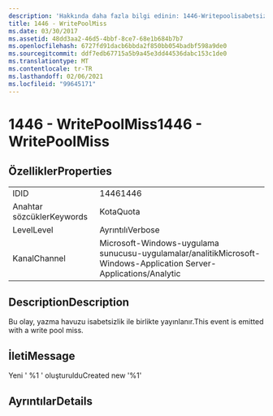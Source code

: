 ```yaml
---
description: 'Hakkında daha fazla bilgi edinin: 1446-Writepoolisabetsizlik'
title: 1446 - WritePoolMiss
ms.date: 03/30/2017
ms.assetid: 48dd3aa2-46d5-4bbf-8ce7-68e1b684b7b7
ms.openlocfilehash: 6727fd91dacb6bbda2f850bb054badbf598a9de0
ms.sourcegitcommit: ddf7edb67715a5b9a45e3dd44536dabc153c1de0
ms.translationtype: MT
ms.contentlocale: tr-TR
ms.lasthandoff: 02/06/2021
ms.locfileid: "99645171"
---
```

# <a name="1446---writepoolmiss"></a><span data-ttu-id="7936f-103">1446 - WritePoolMiss</span><span class="sxs-lookup"><span data-stu-id="7936f-103">1446 - WritePoolMiss</span></span>

## <a name="properties"></a><span data-ttu-id="7936f-104">Özellikler</span><span class="sxs-lookup"><span data-stu-id="7936f-104">Properties</span></span>  
  
|||  
|-|-|  
|<span data-ttu-id="7936f-105">ID</span><span class="sxs-lookup"><span data-stu-id="7936f-105">ID</span></span>|<span data-ttu-id="7936f-106">1446</span><span class="sxs-lookup"><span data-stu-id="7936f-106">1446</span></span>|  
|<span data-ttu-id="7936f-107">Anahtar sözcükler</span><span class="sxs-lookup"><span data-stu-id="7936f-107">Keywords</span></span>|<span data-ttu-id="7936f-108">Kota</span><span class="sxs-lookup"><span data-stu-id="7936f-108">Quota</span></span>|  
|<span data-ttu-id="7936f-109">Level</span><span class="sxs-lookup"><span data-stu-id="7936f-109">Level</span></span>|<span data-ttu-id="7936f-110">Ayrıntılı</span><span class="sxs-lookup"><span data-stu-id="7936f-110">Verbose</span></span>|  
|<span data-ttu-id="7936f-111">Kanal</span><span class="sxs-lookup"><span data-stu-id="7936f-111">Channel</span></span>|<span data-ttu-id="7936f-112">Microsoft-Windows-uygulama sunucusu-uygulamalar/analitik</span><span class="sxs-lookup"><span data-stu-id="7936f-112">Microsoft-Windows-Application Server-Applications/Analytic</span></span>|  
  
## <a name="description"></a><span data-ttu-id="7936f-113">Description</span><span class="sxs-lookup"><span data-stu-id="7936f-113">Description</span></span>  

 <span data-ttu-id="7936f-114">Bu olay, yazma havuzu isabetsizlik ile birlikte yayınlanır.</span><span class="sxs-lookup"><span data-stu-id="7936f-114">This event is emitted with a write pool miss.</span></span>  
  
## <a name="message"></a><span data-ttu-id="7936f-115">İleti</span><span class="sxs-lookup"><span data-stu-id="7936f-115">Message</span></span>  

 <span data-ttu-id="7936f-116">Yeni ' %1 ' oluşturuldu</span><span class="sxs-lookup"><span data-stu-id="7936f-116">Created new '%1'</span></span>  
  
## <a name="details"></a><span data-ttu-id="7936f-117">Ayrıntılar</span><span class="sxs-lookup"><span data-stu-id="7936f-117">Details</span></span>
